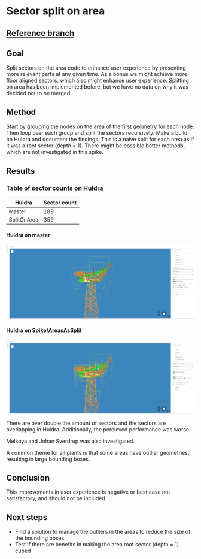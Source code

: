 # Sector split on area

## [Reference branch](https://github.com/equinor/rvmsharp/tree/Spike/AreasAsSector)

## Goal

Split sectors on the area code to enhance user experience by presenting more relevant parts at any given time. As a bonus we might achieve more floor aligned sectors, which also might enhance user experience. Splitting on area has been implemented before, but we have no data on why it was decided not to be merged.

## Method

Start by grouping the nodes on the area of the first geometry for each node. Then loop over each group and split the sectors recursively. Make a build on Huldra and document the findings. This is a naive split for each area as if it was a root sector (depth = 1). There might be possible better methods, which are not investigated in this spike.

## Results

### Table of sector counts on Huldra

| Huldra        | Sector count |
| -----------   | ------------ |
| Master        | 189          |
| SplitOnArea   | 359          |

#### Huldra on master

![Huldra master](./images/SplitOnArea/AreaSplit_Huldra_Master.png)

#### Huldra on Spike/AreasAsSplit

![image](./images/SplitOnArea/AreaSplit_Huldra_Spike.png)

There are over double the amount of sectors and the sectors are overlapping in Huldra. Additionally, the percieved performance was worse.

Melkøya and Johan Sverdrup was also investigated.

A common theme for all plants is that some areas have outlier geometries, resulting in large bounding boxes.

## Conclusion

This improvements in user experience is negative or best case not satisfactory, and should not be included.

## Next steps

- Find a solution to manage the outliers in the areas to reduce the size of the bounding boxes.
- Test if there are benefits in making the area root sector (depth = 1) cubed
